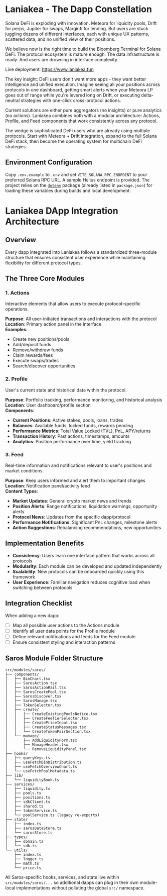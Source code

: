 # Laniakea - The Dapp Constellation

Solana DeFi is exploding with innovation. Meteora for liquidity pools, Drift for perps, Jupiter for swaps, Marginfi for lending. But users are stuck juggling dozens of different interfaces, each with unique UX patterns, scattered data, and no unified view of their positions.

We believe now is the right time to build the Bloomberg Terminal for Solana DeFi. The protocol ecosystem is mature enough. The data infrastructure is ready. And users are drowning in interface complexity.

Live deployment: https://www.laniakea.fun

The key insight: DeFi users don't want more apps - they want better intelligence and unified execution. Imagine seeing all your positions across protocols in one dashboard, getting smart alerts when your Meteora LP goes out of range while you're levered long on Drift, or executing delta-neutral strategies with one-click cross-protocol actions.

Current solutions are either pure aggregators (no insights) or pure analytics (no actions). Laniakea combines both with a modular architecture: Actions, Profile, and Feed components that work consistently across any protocol.

The wedge is sophisticated DeFi users who are already using multiple protocols. Start with Meteora + Drift integration, expand to the full Solana DeFi stack, then become the operating system for multichain DeFi strategies.

## Environment Configuration

Copy `.env.example` to `.env` and set `VITE_SOLANA_RPC_ENDPOINT` to your preferred Solana RPC URL. A sample Helius endpoint is provided. The project relies on the [`dotenv`](https://www.npmjs.com/package/dotenv) package (already listed in `package.json`) for loading these variables during builds and local development.

# Laniakea DApp Integration Architecture

## Overview
Every dapp integrated into Laniakea follows a standardized three-module structure that ensures consistent user experience while maintaining flexibility for different protocol types.

## The Three Core Modules

### 1. Actions
Interactive elements that allow users to execute protocol-specific operations.

**Purpose**: All user-initiated transactions and interactions with the protocol  
**Location**: Primary action panel in the interface  
**Examples**:
- Create new positions/pools
- Add/deposit funds
- Remove/withdraw funds
- Claim rewards/fees
- Execute swaps/trades
- Search/discover opportunities

### 2. Profile  
User's current state and historical data within the protocol.

**Purpose**: Portfolio tracking, performance monitoring, and historical analysis  
**Location**: User dashboard/profile section  
**Components**:
- **Current Positions**: Active stakes, pools, loans, trades
- **Balances**: Available funds, locked funds, rewards pending
- **Performance Metrics**: Total Value Locked (TVL), PnL, APY/returns
- **Transaction History**: Past actions, timestamps, amounts
- **Analytics**: Position performance over time, yield tracking

### 3. Feed
Real-time information and notifications relevant to user's positions and market conditions.

**Purpose**: Keep users informed and alert them to important changes  
**Location**: Notification panel/activity feed  
**Content Types**:
- **Market Updates**: General crypto market news and trends  
- **Position Alerts**: Range notifications, liquidation warnings, opportunity alerts
- **Protocol News**: Updates from the specific dapp/protocol
- **Performance Notifications**: Significant PnL changes, milestone alerts
- **Action Suggestions**: Rebalancing recommendations, new opportunities

## Implementation Benefits

- **Consistency**: Users learn one interface pattern that works across all protocols
- **Modularity**: Each module can be developed and updated independently  
- **Scalability**: New protocols can be onboarded quickly using this framework
- **User Experience**: Familiar navigation reduces cognitive load when switching between protocols

## Integration Checklist
When adding a new dapp:
- [ ] Map all possible user actions to the Actions module
- [ ] Identify all user data points for the Profile module  
- [ ] Define relevant notifications and feeds for the Feed module
- [ ] Ensure consistent styling and interaction patterns

## Saros Module Folder Structure

```
src/modules/saros/
├── components/
│   ├── BinChart.tsx
│   ├── SarosAction.tsx
│   ├── SarosActionRail.tsx
│   ├── SarosCreatePool.tsx
│   ├── SarosDiscover.tsx
│   ├── SarosManage.tsx
│   ├── TokenSelector.tsx
│   ├── create/
│   │   ├── CreateExistingPoolsNotice.tsx
│   │   ├── CreateFeeTierSelector.tsx
│   │   ├── CreatePriceInput.tsx
│   │   ├── CreateStatusMessages.tsx
│   │   └── CreateTokenPairSection.tsx
│   └── manage/
│       ├── AddLiquidityForm.tsx
│       ├── ManageHeader.tsx
│       └── RemoveLiquidityPanel.tsx
├── hooks/
│   ├── queryKeys.ts
│   ├── useFetchBinDistribution.ts
│   ├── useFetchOverviewChart.ts
│   └── useFetchPoolMetadata.ts
├── lib/
│   └── liquidityBook.ts
├── services/
│   ├── liquidity.ts
│   ├── pools.ts
│   ├── positions.ts
│   ├── sdkClient.ts
│   ├── shared.ts
│   ├── tokenService.ts
│   └── poolService.ts (legacy re-exports)
├── state/
│   ├── index.ts
│   ├── sarosDataStore.ts
│   └── sarosStore.ts
├── types/
│   ├── domain.ts
│   └── sdk.ts
└── utils/
    ├── index.ts
    ├── logger.ts
    ├── math.ts
    └── price.ts
```

All Saros-specific hooks, services, and state live within `src/modules/saros/...` so additional dapps can plug in their own module-local implementations without polluting the global `src/` namespace.